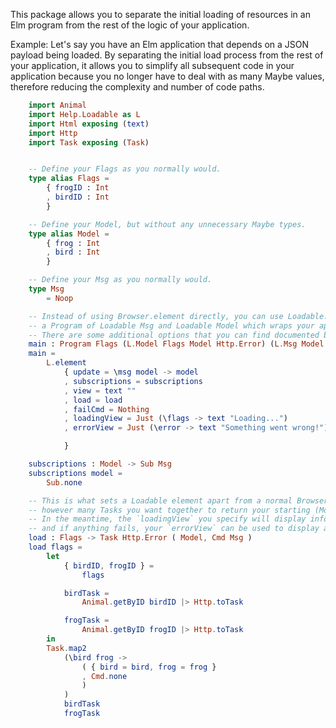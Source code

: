 
This package allows you to separate the initial loading of resources in an Elm program
from the rest of the logic of your application.

Example: Let's say you have an Elm application that depends on a JSON payload being loaded.
By separating the initial load process from the rest of your application, it allows you to simplify all subsequent code
in your application because you no longer have to deal with as many Maybe values, therefore reducing the complexity and number
of code paths.


```elm
    import Animal
    import Help.Loadable as L
    import Html exposing (text)
    import Http
    import Task exposing (Task)


    -- Define your Flags as you normally would.
    type alias Flags =
        { frogID : Int
        , birdID : Int
        }

    -- Define your Model, but without any unnecessary Maybe types.
    type alias Model =
        { frog : Int
        , bird : Int
        }

    -- Define your Msg as you normally would.
    type Msg
        = Noop

    -- Instead of using Browser.element directly, you can use Loadable.element to get back
    -- a Program of Loadable Msg and Loadable Model which wraps your application.
    -- There are some additional options that you can find documented below.
    main : Program Flags (L.Model Flags Model Http.Error) (L.Msg Model Msg Http.Error)
    main =
        L.element
            { update = \msg model -> model
            , subscriptions = subscriptions
            , view = text ""
            , load = load
            , failCmd = Nothing
            , loadingView = Just (\flags -> text "Loading...")
            , errorView = Just (\error -> text "Something went wrong!")

            }

    subscriptions : Model -> Sub Msg
    subscriptions model =
        Sub.none

    -- This is what sets a Loadable element apart from a normal Browser.element. You can join
    -- however many Tasks you want together to return your starting (Model, Msg) when the page loads.
    -- In the meantime, the `loadingView` you specify will display info to the user that the page is loading
    -- and if anything fails, your `errorView` can be used to display an error message to the user.
    load : Flags -> Task Http.Error ( Model, Cmd Msg )
    load flags =
        let
            { birdID, frogID } =
                flags

            birdTask =
                Animal.getByID birdID |> Http.toTask

            frogTask =
                Animal.getByID frogID |> Http.toTask
        in
        Task.map2
            (\bird frog ->
                ( { bird = bird, frog = frog }
                , Cmd.none
                )
            )
            birdTask
            frogTask
```
